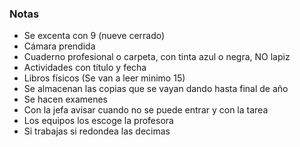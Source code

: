 ### Notas

- Se excenta con 9 (nueve cerrado)
- Cámara prendida
- Cuaderno profesional o carpeta, con tinta azul o negra, NO lapiz
- Actividades con título y fecha
- Libros físicos (Se van a leer minimo 15)
- Se almacenan las copias que se vayan dando hasta final de año
- Se hacen examenes
- Con la jefa avisar cuando no se puede entrar y con la tarea
- Los equipos los escoge la profesora
- Si trabajas si redondea las decimas

